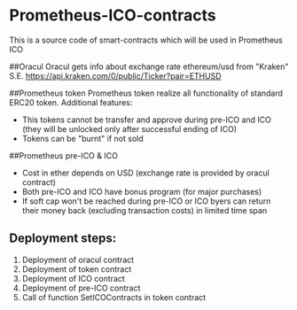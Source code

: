 # Prometheus-ICO-contracts
This is a source code of smart-contracts which will be used in Prometheus ICO

##Oracul
Oracul gets info about exchange rate ethereum/usd from "Kraken" S.E.
https://api.kraken.com/0/public/Ticker?pair=ETHUSD

##Prometheus token
Prometheus token realize all functionality of standard ERC20 token.
Additional features:
* This tokens cannot be transfer and approve during pre-ICO and ICO (they will be unlocked only after successful ending of ICO)
* Tokens can be "burnt" if not sold

##Prometheus pre-ICO & ICO
* Cost in ether depends on USD (exchange rate is provided by oracul contract)
* Both pre-ICO and ICO have bonus program (for major purchases)
* If soft cap won't be reached during pre-ICO or ICO byers can return their money back (excluding transaction costs) in limited time span

## Deployment steps:
1. Deployment of oracul contract
2. Deployment of token contract
3. Deployment of ICO contract
4. Deployment of pre-ICO contract
5. Call of function SetICOContracts in token contract
